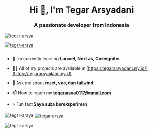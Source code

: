 <h1 align="center">Hi 👋, I'm Tegar Arsyadani</h1>
<h3 align="center">A passionate developer from Indonesia</h3>

<p align="left"> <img src="https://komarev.com/ghpvc/?username=tegar-arsya&label=Profile%20views&color=0e75b6&style=flat" alt="tegar-arsya" /> </p>

<p align="left"> <a href="https://github.com/ryo-ma/github-profile-trophy"><img src="https://github-profile-trophy.vercel.app/?username=tegar-arsya" alt="tegar-arsya" /></a> </p>

<p align="left"> <a href="https://twitter.com/" target="blank"><img src="https://img.shields.io/twitter/follow/?logo=twitter&style=for-the-badge" alt="" /></a> </p>

- 🌱 I’m currently learning **Laravel, Next Js, Codeigniter**

- 👨‍💻 All of my projects are available at [https://tegararsyadani.my.id/](https://tegararsyadani.my.id)

- 💬 Ask me about **react, vue, dan tailwind**

- 📫 How to reach me **tegararsya0117@gmail.com**

- ⚡ Fun fact **Saya suka bereksperimen**




<p><img align="left" src="https://github-readme-stats.vercel.app/api/top-langs?username=tegar-arsya&show_icons=true&locale=en&layout=compact" alt="tegar-arsya" /></p>

<p>&nbsp;<img align="center" src="https://github-readme-stats.vercel.app/api?username=tegar-arsya&show_icons=true&locale=en" alt="tegar-arsya" /></p>

<p><img align="center" src="https://github-readme-streak-stats.herokuapp.com/?user=tegar-arsya&" alt="tegar-arsya" /></p>
